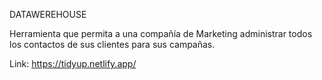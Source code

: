  DATAWEREHOUSE

 Herramienta que permita a una compañía de Marketing administrar todos los contactos de sus clientes para sus campañas.

 Link: https://tidyup.netlify.app/
 